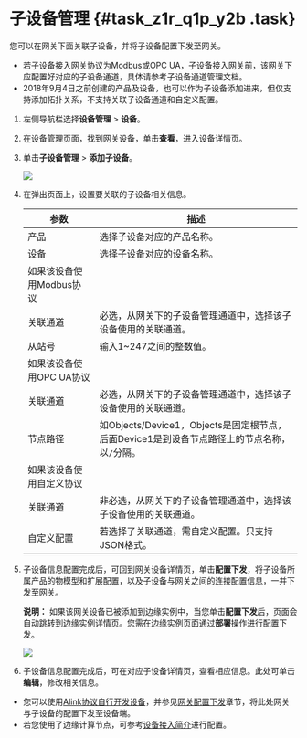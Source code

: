 # 子设备管理 {#task_z1r_q1p_y2b .task}

您可以在网关下面关联子设备，并将子设备配置下发至网关。

-   若子设备接入网关协议为Modbus或OPC UA，子设备接入网关前，该网关下应配置好对应的子设备通道，具体请参考子设备通道管理文档。
-   2018年9月4日之前创建的产品及设备，也可以作为子设备添加进来，但仅支持添加拓扑关系，不支持关联子设备通道和自定义配置。

1.  左侧导航栏选择**设备管理** \> **设备**。 
2.  在设备管理页面，找到网关设备，单击**查看**，进入设备详情页。 
3.  单击**子设备管理** \> **添加子设备**。 

    ![](http://static-aliyun-doc.oss-cn-hangzhou.aliyuncs.com/assets/img/18811/154892621310897_zh-CN.png)

4.  在弹出页面上，设置要关联的子设备相关信息。 

    |参数|描述|
    |--|--|
    |产品|选择子设备对应的产品名称。|
    |设备|选择子设备对应的设备名称。|
    |如果该设备使用Modbus协议|
    |关联通道|必选，从网关下的子设备管理通道中，选择该子设备使用的关联通道。|
    |从站号|输入1~247之间的整数值。|
    |如果该设备使用OPC UA协议|
    |关联通道|必选，从网关下的子设备管理通道中，选择该子设备使用的关联通道。|
    |节点路径|如Objects/Device1，Objects是固定根节点，后面Device1是到设备节点路径上的节点名称，以`/`分隔。|
    |如果该设备使用自定义协议|
    |关联通道|非必选，从网关下的子设备管理通道中，选择该子设备使用的关联通道。|
    |自定义配置|若选择了关联通道，需自定义配置。只支持JSON格式。|

5.  子设备信息配置完成后，可回到网关设备详情页，单击**配置下发**，将子设备所属产品的物模型和扩展配置，以及子设备与网关之间的连接配置信息，一并下发至网关。 

    **说明：** 如果该网关设备已被添加到边缘实例中，当您单击**配置下发**后，页面会自动跳转到边缘实例详情页。您需在边缘实例页面通过**部署**操作进行配置下发。

    ![](http://static-aliyun-doc.oss-cn-hangzhou.aliyuncs.com/assets/img/18811/154892621311200_zh-CN.png)

6.  子设备信息配置完成后，可在对应子设备详情页，查看相应信息。此处可单击**编辑**，修改相关信息。 

-   您可以使用[Alink协议自行开发设备](../../../../../cn.zh-CN/设备端开发指南/基于Alink协议开发/Alink协议.md#)，并参见[网关配置下发](../../../../../cn.zh-CN/设备端开发指南/基于Alink协议开发/网关配置下发.md#)章节，将此处网关与子设备的配置下发至设备端。
-   若您使用了边缘计算节点，可参考[设备接入简介](../../../../../cn.zh-CN/用户指南/设备接入/设备接入简介.md#)进行配置。

